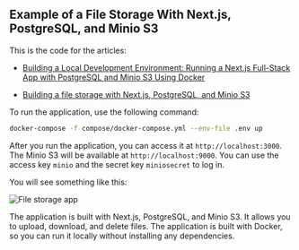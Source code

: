 ## Example of a File Storage With Next.js, PostgreSQL, and Minio S3

This is the code for the articles:

- [Building a Local Development Environment: Running a Next.js Full-Stack App with PostgreSQL and Minio S3 Using Docker](https://blog.alexefimenko.com/posts/nextjs-postgres-s3-locally)

- [Building a file storage with Next.js, PostgreSQL, and Minio S3](https://blog.alexefimenko.com/posts/file-storage-nextjs-postgres-s3)

To run the application, use the following command:

```bash copy
docker-compose -f compose/docker-compose.yml --env-file .env up
```

After you run the application, you can access it at `http://localhost:3000`.
The Minio S3 will be available at `http://localhost:9000`. You can use the access key `minio` and the secret key `miniosecret` to log in.

You will see something like this:

![File storage app](https://blog.alexefimenko.com/blog-assets/file-storage-nextjs-postgres-s3/app-screenshot.png)

The application is built with Next.js, PostgreSQL, and Minio S3. It allows you to upload, download, and delete files. The application is built with Docker, so you can run it locally without installing any dependencies.
